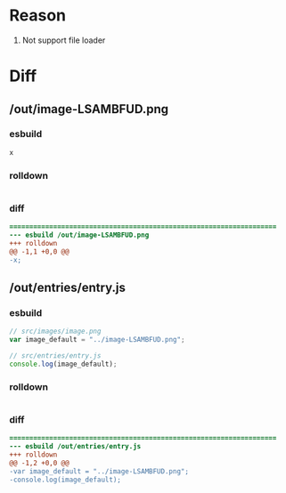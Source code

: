 # Reason
1. Not support file loader
# Diff
## /out/image-LSAMBFUD.png
### esbuild
```js
x
```
### rolldown
```js

```
### diff
```diff
===================================================================
--- esbuild	/out/image-LSAMBFUD.png
+++ rolldown	
@@ -1,1 +0,0 @@
-x;

```
## /out/entries/entry.js
### esbuild
```js
// src/images/image.png
var image_default = "../image-LSAMBFUD.png";

// src/entries/entry.js
console.log(image_default);
```
### rolldown
```js

```
### diff
```diff
===================================================================
--- esbuild	/out/entries/entry.js
+++ rolldown	
@@ -1,2 +0,0 @@
-var image_default = "../image-LSAMBFUD.png";
-console.log(image_default);

```